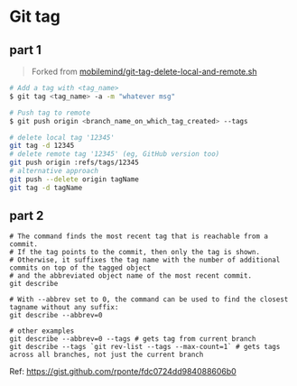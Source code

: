 # Git tag

## part 1

> Forked from [mobilemind/git-tag-delete-local-and-remote.sh](https://gist.github.com/mobilemind/7883996)

```bash
# Add a tag with <tag_name>
$ git tag <tag_name> -a -m "whatever msg"

# Push tag to remote
$ git push origin <branch_name_on_which_tag_created> --tags

# delete local tag '12345'
git tag -d 12345
# delete remote tag '12345' (eg, GitHub version too)
git push origin :refs/tags/12345
# alternative approach
git push --delete origin tagName
git tag -d tagName
```

## part 2

```doc
# The command finds the most recent tag that is reachable from a commit.
# If the tag points to the commit, then only the tag is shown.
# Otherwise, it suffixes the tag name with the number of additional commits on top of the tagged object 
# and the abbreviated object name of the most recent commit.
git describe

# With --abbrev set to 0, the command can be used to find the closest tagname without any suffix:
git describe --abbrev=0

# other examples
git describe --abbrev=0 --tags # gets tag from current branch
git describe --tags `git rev-list --tags --max-count=1` # gets tags across all branches, not just the current branch
```

Ref: https://gist.github.com/rponte/fdc0724dd984088606b0

